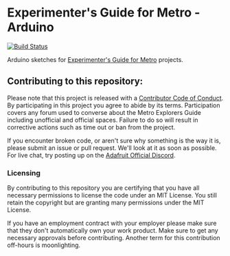 # Experimenter's Guide for Metro - Arduino

[![Build Status](https://github.com/adafruit/METROX-Examples-and-Project-Sketches/workflows/Arduino%20Library%20CI/badge.svg)](https://github.com/adafruit/METROX-Examples-and-Project-Sketches/actions)

Arduino sketches for [Experimenter's Guide for Metro](https://learn.adafruit.com/experimenters-guide-for-metro/intro) projects.


## Contributing to this repository:

Please note that this project is released with a
[Contributor Code of Conduct](https://github.com/adafruit/circuitpython/blob/master/CODE_OF_CONDUCT.md).
By participating in this project you agree to abide by its terms. Participation
covers any forum used to converse about the Metro Explorers Guide including unofficial and official spaces. Failure to do
so will result in corrective actions such as time out or ban from the project.

If you encounter broken code, or aren't sure why something is the way it is, please submit an issue or pull request. We'll look at it as soon as possible. For live chat, try posting up on the [Adafruit Official Discord](https://discord.gg/adafruit).


### Licensing
By contributing to this repository you are certifying that you have all necessary
permissions to license the code under an MIT License. You still retain the
copyright but are granting many permissions under the MIT License.

If you have an employment contract with your employer please make sure that they
don't automatically own your work product. Make sure to get any necessary approvals
before contributing. Another term for this contribution off-hours is moonlighting.

